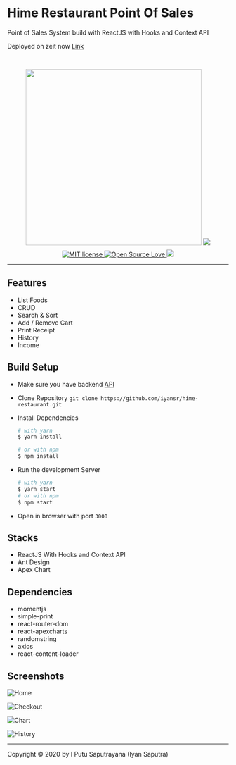 # Hime Restaurant Point Of Sales

Point of Sales System build with ReactJS with Hooks and Context API

Deployed on zeit now [Link](https://hime-restaurant.now.sh/)

<div align='center'>
  <img src='https://res.cloudinary.com/iyansrcloud/image/upload/v1578034806/screenshot/Home_si6d6r.png' height='400' style='margin: 30px 0 10px 0' />

  <a href='https://hime-restaurant.now.sh/'>
  <img src='https://cdn.rawgit.com/sindresorhus/awesome/d7305f38d29fed78fa85652e3a63e154dd8e8829/media/badge.svg'' />
  </a>
  <a href="http://opensource.org/licenses/MIT">
    <img title="MIT license" src="http://img.shields.io/badge/license-MIT-brightgreen.svg">
  </a>
  <a href="#">
    <img title="Open Source Love" src="https://badges.frapsoft.com/os/v1/open-source.svg?v=102">
  </a>
   <a href="https://github.com/prettier/prettier"><img src="https://img.shields.io/badge/styled_with-prettier-ff69b4.svg"></a>

</div>

---

## Features

- List Foods
- CRUD
- Search & Sort
- Add / Remove Cart
- Print Receipt
- History
- Income

## Build Setup

- Make sure you have backend [API](https://github.com/iyansr/hime-restaurant-api)
- Clone Repository `git clone https://github.com/iyansr/hime-restaurant.git`
- Install Dependencies 

  ```bash
  # with yarn
  $ yarn install

  # or with npm
  $ npm install
  ```

- Run the development Server 

  ```bash
  # with yarn
  $ yarn start
  # or with npm
  $ npm start
  ```

- Open in browser with port `3000`

## Stacks

- ReactJS With Hooks and Context API
- Ant Design
- Apex Chart

## Dependencies

- momentjs
- simple-print
- react-router-dom
- react-apexcharts
- randomstring
- axios
- react-content-loader

## Screenshots

![Home](https://res.cloudinary.com/iyansrcloud/image/upload/v1578036613/screenshot/Screenshot_27_msixws.png)

![Checkout](https://res.cloudinary.com/iyansrcloud/image/upload/v1578036613/screenshot/Screenshot_31_fzly4z.png)

![Chart](https://res.cloudinary.com/iyansrcloud/image/upload/v1578036612/screenshot/Screenshot_28_jitlgo.png)

![History](https://res.cloudinary.com/iyansrcloud/image/upload/v1578036612/screenshot/Screenshot_29_jats6e.png)


---

Copyright © 2020 by I Putu Saputrayana (Iyan Saputra)
